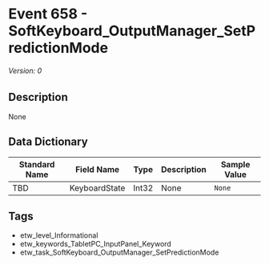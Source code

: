 # Event 658 - SoftKeyboard_OutputManager_SetPredictionMode
###### Version: 0

## Description
None

## Data Dictionary
|Standard Name|Field Name|Type|Description|Sample Value|
|---|---|---|---|---|
|TBD|KeyboardState|Int32|None|`None`|

## Tags
* etw_level_Informational
* etw_keywords_TabletPC_InputPanel_Keyword
* etw_task_SoftKeyboard_OutputManager_SetPredictionMode